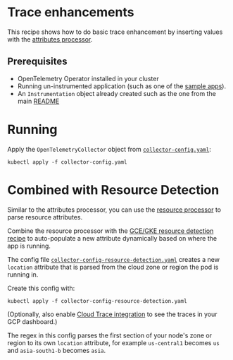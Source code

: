 # Trace enhancements

This recipe shows how to do basic trace enhancement by inserting values with the
[attributes processor](https://github.com/open-telemetry/opentelemetry-collector-contrib/tree/main/processor/attributesprocessor).

## Prerequisites

* OpenTelemetry Operator installed in your cluster
* Running un-instrumented application (such as one of the [sample apps](../../sample-apps)).
* An `Instrumentation` object already created such as the one from the main [README](../../README.md#auto-instrumenting-applications)

# Running

Apply the `OpenTelemetryCollector` object from [`collector-config.yaml`](collector-config.yaml):

```
kubectl apply -f collector-config.yaml
```

# Combined with Resource Detection

Similar to the attributes processor, you can use the
[resource processor](https://github.com/open-telemetry/opentelemetry-collector-contrib/tree/main/processor/resourceprocessor)
to parse resource attributes.

Combine the resource processor  with the
[GCE/GKE resource detection recipe](../resource-detection)
to auto-populate a new attribute dynamically based on where the app is running.

The config file [`collector-config-resource-detection.yaml`](collector-config-resource-detection.yaml)
creates a new `location` attribute that is parsed from the cloud zone or region the pod is running in.

Create this config with:

```
kubectl apply -f collector-config-resource-detection.yaml
```

(Optionally, also enable [Cloud Trace integration](../cloud-trace) to see the traces in
your GCP dashboard.)

The regex in this config parses the first section of your node's zone or region to
its own `location` attribute, for example `us-central1` becomes `us` and `asia-south1-b`
becomes `asia`.
